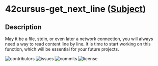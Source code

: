   # 42cursus-get_next_line ([Subject](https://cdn.intra.42.fr/pdf/pdf/76020/en.subject.pdf))
  
  ## Description
May it be a file, stdin, or even later a network connection, you will always need a way to read content line by line. It is time to start working on this function, which will be essential for your future projects.

![contributors](https://flat.badgen.net/github/contributors/BrunoCostaGH/42cursus-get_next_line)
![issues](https://flat.badgen.net/github/issues/BrunoCostaGH/42cursus-get_next_line)
![commits](https://flat.badgen.net/github/commits/BrunoCostaGH/42cursus-get_next_line/master)
![license](https://flat.badgen.net/github/license/BrunoCostaGH/42cursus-get_next_line)
